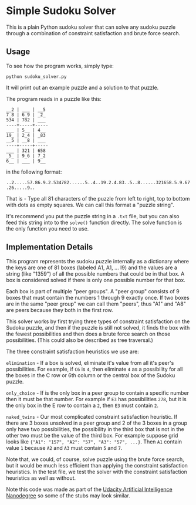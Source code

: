 # Simple Sudoku Solver

This is a plain Python sudoku solver that can solve any sudoku puzzle through a
combination of constraint satisfaction and brute force search.

## Usage
To see how the program works, simply type:

`python sudoku_solver.py`

It will print out an example puzzle and a solution to that puzzle. 

The program reads in a puzzle like this:
```
__2 | ___ | __5
7_8 | 6_9 | _2_
534 | 782 | ___
----+-----+-----
___ | 5__ | 4__
19_ | 2_4 | _83
__5 | __8 | ___
----+-----+-----
___ | 321 | 658
_5_ | 9_6 | 7_2
6__ | ___ | 9__
```

in the following format:

`..2.....57.86.9.2.534782......5..4..19.2.4.83..5..8......321658.5.9.67.26.....9..`

That is - Type all 81 characters of the puzzle from left to right, top to bottom with dots
as empty squares. We can call this format a "puzzle string".

It's recommend you put the puzzle string in a `.txt` file, but you can also feed this string into to the
`solve()` function directly. The solve function is the only function you need to use.

## Implementation Details
This program represents the sudoku puzzle internally as a dictionary where the keys are one of 
81 boxes (labeled A1, A1, ... I9) and the values are a string (like "1359") of all the possible 
numbers that could be in that box. A box is considered solved if there is only one possible number 
for that box. 

Each box is part of multiple "peer groups". A "peer group" consists of 9 boxes that must contain the 
numbers 1 through 9 exactly once. If two boxes are in the same "peer group" we can call them "peers", 
thus "A1" and "A8" are peers because they both in the first row.

This solver works by first trying three types of constraint satisfaction on the Sudoku puzzle, and then
if the puzzle is still not solved, it finds the box with the fewest possibilities and then does a brute 
force search on those possibilities. (This could also be described as tree traversal.)

The three constraint satisfaction heuristics we use are:
    
`elimination` - If a box is solved, eliminate it's value from all it's peer's possibilities. For example,
                if `C6` is `4`, then eliminate `4` as a possibility for all the boxes in the C row or 6th column
                or the central box of the Sudoku puzzle.
                
`only_choice` - If is the only box in a peer group to contain a specific number then it must be that number.
                For example if `E3` has possibilities `278`, but it is the only box in the E row to contain a `2`, 
                then `E3` must contain `2`.
                
`naked_twins` - Our most complicated constraint satisfaction heuristic. If there are 3 boxes unsolved in a peer group 
                and 2 of the 3 boxes in a group only have two possibilities, the possibility in the third box that is 
                not in the other two must be the value of the third box. For example suppose grid looks like 
                `{"A1": "157", "A2": "57", "A3": "57", ...}`. Then `A1` contain value `1` because `A2` and `A3` must
                contain `5` and `7`.
                
Note that, we could, of course, solve puzzle using the brute force search, but it would be much less efficient than
applying the constraint satisfaction heuristics. In the test file, we test the solver with the constraint satisfaction 
heuristics as well as without.

Note this code was made as part of the [Udacity Artificial Intelligence Nanodegree](https://github.com/udacity/AIND-Sudoku) 
so some of the stubs may look similar. 